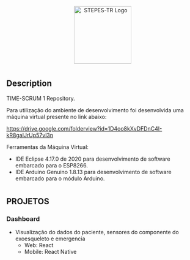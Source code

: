 <p align="center">
  <a href="https://github.com/stepestr/ipbl2020/tree/master/1_Paciente" target="blank"><img src="https://user-images.githubusercontent.com/10083265/95672144-b83c3f00-0b74-11eb-94d2-30c1333bb411.png" width="150" alt="STEPES-TR Logo" /></a>
</p>

#  
## Description

TIME-SCRUM 1 Repository.

Para utilização do ambiente de desenvolvimento foi desenvolvida uma máquina virtual presente no link abaixo:

https://drive.google.com/folderview?id=1D4oo8kXvDFDnC4I-kR8gaIJrUp57vl3n

Ferramentas da Máquina Virtual:

- IDE Eclipse 4.17.0 de 2020 para desenvolvimento de software embarcado para o ESP8266.
- IDE Arduino Genuino 1.8.13 para desenvolvimento de software embarcado para o módulo Arduino.

#
## PROJETOS

### Dashboard

- Visualização do dados do paciente, sensores do componente do exoesqueleto e emergencia
  - Web: React
  - Mobile: React Native

